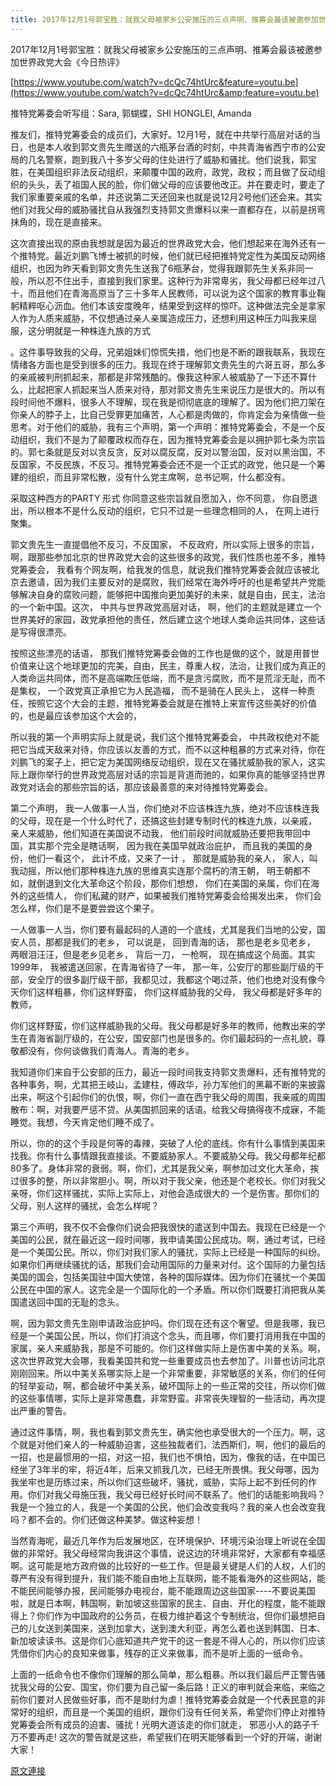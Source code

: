 ```yaml
---
title: 2017年12月1号郭宝胜：就我父母被家乡公安施压的三点声明、推筹会最该被邀参加世界政党大会《今日热评》
---
```


2017年12月1号郭宝胜：就我父母被家乡公安施压的三点声明、推筹会最该被邀参加世界政党大会《今日热评》








[https://www.youtube.com/watch?v=dcQc74htUrc&feature=youtu.be](https://www.youtube.com/watch?v=dcQc74htUrc&amp;feature=youtu.be)








推特党筹委会听写组：Sara, 郭蝴蝶，SHI HONGLEI, Amanda













推友们，推特党筹委会的成员们，大家好。12月1号，就在中共举行高层对话的当日，也是本人收到郭文贵先生赠送的六瓶茅台酒的时刻，中共青海省西宁市的公安局的几名警察，跑到我八十多岁父母的住处进行了威胁和骚扰。他们说我，郭宝胜，在美国组织非法反动组织，来颠覆中国的政府，政党，政权；而且做了反动组织的头头，丢了祖国人民的脸，你们做父母的应该要他改正。并在要走时，要走了我们家重要亲戚的名单，并还说第二天还回来也就是说12月2号他们还会来。其实他们对我父母的威胁骚扰自从我强烈支持郭文贵爆料以来一直都存在，以前是拐弯抹角的，现在是直接来。








这次直接出现的原由我想就是因为最近的世界政党大会，他们想起来在海外还有一个推特党。最近刘鹏飞博士被抓的时候，他们就已经把推特党定性为美国反动网络组织，也因为昨天看到郭文贵先生送我了6瓶茅台，觉得我跟郭先生关系非同一般，所以忍不住出手，直接到我们家里。这种行为非常卑劣，我父母都已经年过八十，而且他们在青海高原当了三十多年人民教师，可以说为这个国家的教育事业鞠躬精粹呕心沥血。他们本该安度晚年，结果受到这样的惊吓。这种做法完全是拿家人作为人质来威胁，不仅想通过亲人亲属造成压力，还想利用这种压力叫我来屈服，这分明就是一种株连九族的方式








。这件事导致我的父母，兄弟姐妹们惊慌失措，他们也是不断的跟我联系，我现在情绪各方面也是受到很多的压力。我现在终于理解郭文贵先生的六哥五哥，那么多的亲戚被判刑抓起来，那都是非常残酷的。像我这种家人被威胁了一下还不算什么，比起把家人抓起来当人质来对待，那对郭文贵先生来说压力是很大的。所以有段时间他不爆料，很多人不理解，现在我是彻彻底底的理解了。因为他们把刀架在你亲人的脖子上，比自己受罪更加痛苦，人心都是肉做的，你肯定会为亲情做一些思考。对于他们的威胁，我有三个声明，第一个声明：推特党筹委会，不是一个反动组织，我们不是为了颠覆政权而存在，因为推特党筹委会是以拥护郭七条为宗旨的。郭七条就是反对以贪反贪，反对以腐反腐，反对以警治国，反对以黑治国，不反国家，不反民族，不反习。推特党筹委会还不是一个正式的政党，他只是一个筹建的组织，而且非常松散，没有什么党主席啊，总书记啊，什么都没有。








采取这种西方的PARTY 形式 你同意这些宗旨就自愿加入，你不同意， 你自愿退出，所以根本不是什么反动的组织，它只不过是一些理念相同的人， 在网上进行聚集。








郭文贵先生一直提倡他不反习，不反国家， 不反政府，所以实际上很多的宗旨，啊，跟那些参加北京的世界政党大会的这些很多的政党，我们性质也差不多，推特党筹委会， 我看有个网友啊，给我发的信息，就说我们推特党筹委会就应该被北京去邀请，因为我们主要反对的是腐败，我们经常在海外呼吁的也是希望共产党能够解决自身的腐败问题，能够把中国推向更加美好的未来，就是自由，民主，法治的一个新中国。这次， 中共与世界政党高层对话， 啊，他们的主题就是建立一个世界美好的家园，政党承担他的责任，然后建立这个地球人类命运共同体，这些话是写得很漂亮。








按照这些漂亮的话语， 那我们推特党筹委会做的工作也是做的这个，就是用普世价值来让这个地球更加的完美，自由，民主，尊重人权，法治，让我们成为真正的人类命运共同体，而不是高端欺压低端，而不是贪污腐败，而不是荒淫无耻，而不是集权， 一个政党真正承担它为人民造福， 而不是骑在人民头上， 这样一种责任，按照它这个大会的主题，推特党筹委会就是在推特上来宣传这些美好的价值的，也是最应该参加这个大会的，



所以我的第一个声明实际上就是说，我们这个推特党筹委会， 中共政权绝对不能把它当成天敌来对待，你应该以友善的方式，而不以这种粗暴的方式来对待，你在刘鹏飞的案子上，把它定为美国网络反动组织，现在又在骚扰威胁我的家人，这实际上跟你举行的世界政党高层对话的宗旨是背道而驰的，如果你真的能够坚持世界政党对话会的那些宗旨的话，那应该最善意的来对待推特党筹委会。








第二个声明， 我一人做事一人当，你们绝对不应该株连九族，绝对不应该株连我的父母，现在是一个什么时代了，还搞这些封建专制时代的株连九族，以亲戚， 亲人来威胁，他们知道在美国说不动我， 他们前段时间就威胁还要把我带回中国，其实那个完全是瞎话啊， 因为我在美国早就政治庇护， 而且我的美国的身份，他们一看这个， 此计不成，又来了一计 ， 那就是威胁我的亲人， 家人，叫我动摇，所以他们那种株连九族的思维真实连那个腐朽的清王朝， 明王朝都不如，就倒退到文化大革命这个阶段，那你们想想， 你们在美国的亲属，你们在海外的这些情人， 你们私藏的财产，如果被我们推特党筹委会给揭发出来， 你们会怎么样，你们是不是要尝尝这个果子。








一人做事一人当，你们要有最起码的人道的一个底线，尤其是我们当地的公安，国安人员，那都是我们的老乡， 可以说是， 回到青海的话， 那也是老乡见老乡， 两眼泪汪汪，但是老乡见老乡， 背后一刀， 一枪啊， 现在搞成这个局面。其实1999年， 我被遣送回家，在青海省待了一年， 那一年，公安厅的那些副厅级的干部，安全厅的很多副厅级干部，我都见过，我都这个喝过茶，他们也绝对没有像今天你们这样粗暴，你们这样野蛮， 你们这样威胁我的父母， 我父母都是好多年的教师，








你们这样野蛮，你们这样威胁我的父母。我父母都是好多年的教师，他教出来的学生在青海省副厅级的，在公安，国安部门也是很多的。你们最起码的一点礼貌，尊敬都没有，你何谈做我们青海人。青海的老乡。








我知道你们来自于公安部的压力，最近一段时间我支持郭文贵爆料，还有推特党的各种事务，啊，尤其把王岐山，孟建柱，傅政华，孙力军他们的黑幕不断的来披露出来，啊这个引起你们的仇恨，啊，你们一直在西宁我父母的周围，我亲戚的周围散布：啊，对我要严惩不贷。从美国抓回来的话语。给我父母搞得夜不成寐，不能睡觉。我想，今天肯定他们睡不成了。








所以，你的的这个手段是何等的毒辣，突破了人伦的底线。你有什么事情到美国来找我。你有什么事情跟我直接谈。不要威胁家人。不要威胁父母。我父母都年纪都80多了。身体非常的衰弱。啊，你们，尤其是我父亲，啊参加过文化大革命，挨过很多的整，所以非常胆小。啊，所以对于我父亲，他还是个老校长。你们对我父亲呀，你们这样骚扰，实际上实际上，对他会造成很大的 一个是伤害。那你们的父母，别人这样的骚扰，会怎么样呢？








第三个声明，我不仅不会像你们说会把我很快的遣送到中国去。我现在已经是一个美国的公民，就在最近这一段时间哪，我申请美国公民成功。啊，通过考试，已经是一个美国公民。所以，你们对我们家人的骚扰，实际上已经是一种国际的纠纷。如果你们再继续骚扰的话，那我们会动用国际的力量来对付。这个国际的力量包括美国的国会，包括美国驻中国大使馆，各种的国际媒体。因为你们在骚扰一个美国公民在中国的家人。这完全是一个国际化的一个矛盾。所以你们既要打消把我从美国遣送回中国的无耻的念头。








啊，因为郭文贵先生刚申请政治庇护吗。你们现在还有这个奢望。但是我哪，我已经是一个美国公民，所以，你们打消这个念头，而且哪，你们要打消用我在中国的家属，亲人来威胁我，那是不可能的。你们这样做实际上是伤害中美的关系。啊，这次世界政党大会哪，我看美国共和党一些重要成员也去参加了。川普也访问北京刚刚回来。所以中美关系哪实际上是一个非常重要，非常敏感的关系，你们的任何的轻举妄动，啊，都会破坏中美关系，破坏国际上的一些正常的交往，所以你们做的这些事情哪，实际上是非常愚蠢，非常野蛮。非常丧失理智的一些活动，再次提出严重的警告。








通过这件事情，啊，我也看到郭文贵先生，确实他也承受很大的一个压力。啊，这个就是对他们亲人的一种威胁迫害，这些独裁者们，法西斯们，啊，他们的最后的一招，也是最惯用的一招，对这一招，我们也不惧怕，因为，像我的话，在中国已经坐了3年半的牢，将近4年，后来又抓我几次，已经无所畏惧。我父母哪，因为我坐牢也是历练过来，所以你们这些破坏，骚扰，威胁，实际上起不到任何的作用。你们对我父母施压我，我父母已经好长时间不联系了。他们的话能影响我吗？我是一个独立的人，我是一个美国的公民，他们会改变我吗？我的亲人也会改变我吗？都不会的。你们还做这种美梦。做这种妄想！











当然青海呢，最近几年作为后发展地区，在环境保护、环境污染治理上听说在全国做的非常好。我父母经常向我讲这个事情，说这边的环境非常好，大家都有幸福感啊。这可能是地方政府做的比较好的一些工作。但是最关键是人们的人权，人们的尊严有没有得到提升，我们能不能自由地上互联网，能不能看海外的这些网站，能不能民间能够办报，民间能够办电视台，能不能跟周边这些国家----不要说美国啦，就是日本啊，韩国啊，新加坡这些国家的民主、自由、开化的程度，能不能跟得上？你们作为中国政府的公务员，在极力维护着这个专制统治，但你们最想把自己的儿女送到美国来，送到加拿大，送到澳大利亚，再怎么着也送到韩国、日本、新加坡读读书。这是你们心底知道共产党干的这一套是不得人心的，所以你们应该凭借你们内心的良知来做事，残存的正义来做事，而不是听上面的一纸命令。








上面的一纸命令也不像你们理解的那么简单，那么粗暴。所以我们最后严正警告骚扰我父母的公安、国宝，你们要为自己留一条后路！正义的审判就会来临，来临之前你们要对人民做些好事，而不是助纣为虐！推特党筹委会就是一个代表民意的非常好的组织，而且是一个美国的组织，跟你们没有任何关系，希望你们停止对推特党筹委会所有成员的迫害、骚扰！光明大道该走的你们就走， 邪恶小人的路子千万不要再走! 这次的警告就是这些，希望我们在明天能够看到一个好的开端，谢谢大家！

[原文連接](http://littleantvoice.blogspot.com/2018/04/2017121.html)